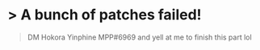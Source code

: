 # > A bunch of patches failed!



> DM Hokora Yinphine MPP#6969 and yell at me to finish this part lol